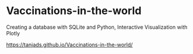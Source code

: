 # Vaccinations-in-the-world
Creating a database with SQLite and Python, Interactive Visualization with Plotly

https://tanjads.github.io/Vaccinations-in-the-world/


